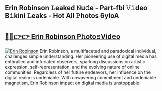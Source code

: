 ## Erin Robinson 𝙻eaked 𝙽u𝚍e - Part-fbi 𝚅𝚒deo B𝚒kini 𝙻eaks - Hot All 𝙿hotos 6yloA

# <h2><a href="http://ld3xjh5.urlbe.top/?page=Erin+Robinson">🔗🔗👉👉 Erin Robinson P𝚑oto𝚜Vid𝚎o</a></h2>

[![Erin Robinson](https://i.imgur.com/eBuTRDB.gif)](http://ld3xjh5.urlbe.top/?page=Erin+Robinson)
Erin Robinson, a multifaceted and paradoxical individual, challenges simple understanding. Her pioneering use of digital media has enthralled and infuriated observers, sparking discussions on artistic expression, self-representation, and the evolving nature of online communities. Regardless of her future endeavors, her influence on the digital realm is undeniable. With unwavering commitment and undeniable magnetism, Erin Robinson impact on digital media is unstoppable.
